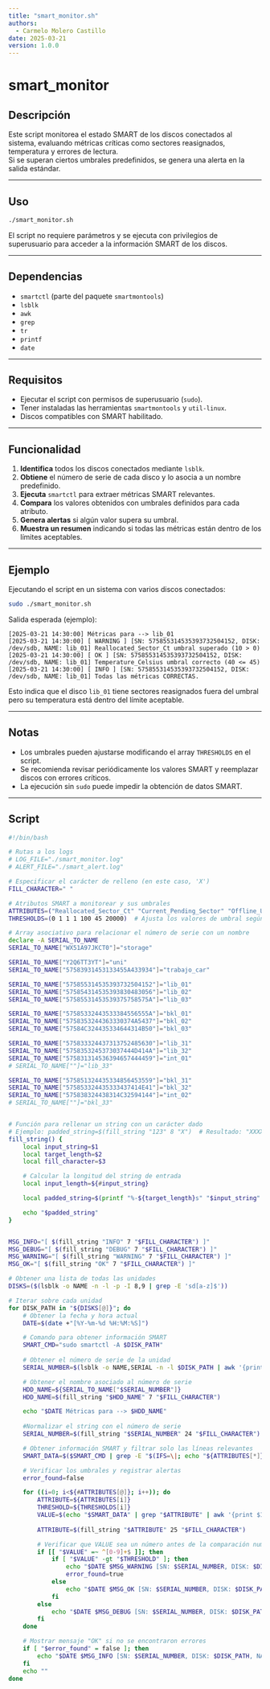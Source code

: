 ```yaml
---
title: "smart_monitor.sh"
authors:
  - Carmelo Molero Castillo
date: 2025-03-21
version: 1.0.0
---
```


# smart_monitor

## Descripción
Este script monitorea el estado SMART de los discos conectados al sistema, evaluando métricas críticas como sectores reasignados, temperatura y errores de lectura.  
Si se superan ciertos umbrales predefinidos, se genera una alerta en la salida estándar.  

---

## Uso
```bash
./smart_monitor.sh
```
El script no requiere parámetros y se ejecuta con privilegios de superusuario para acceder a la información SMART de los discos.

---

## Dependencias
- `smartctl` (parte del paquete `smartmontools`)
- `lsblk`
- `awk`
- `grep`
- `tr`
- `printf`
- `date`

---

## Requisitos
- Ejecutar el script con permisos de superusuario (`sudo`).
- Tener instaladas las herramientas `smartmontools` y `util-linux`.
- Discos compatibles con SMART habilitado.

---

## Funcionalidad
1. **Identifica** todos los discos conectados mediante `lsblk`.
2. **Obtiene** el número de serie de cada disco y lo asocia a un nombre predefinido.
3. **Ejecuta** `smartctl` para extraer métricas SMART relevantes.
4. **Compara** los valores obtenidos con umbrales definidos para cada atributo.
5. **Genera alertas** si algún valor supera su umbral.
6. **Muestra un resumen** indicando si todas las métricas están dentro de los límites aceptables.

---

## Ejemplo
Ejecutando el script en un sistema con varios discos conectados:
```bash
sudo ./smart_monitor.sh
```
Salida esperada (ejemplo):
```
[2025-03-21 14:30:00] Métricas para --> lib_01
[2025-03-21 14:30:00] [ WARNING ] [SN: 575855314535393732504152, DISK: /dev/sdb, NAME: lib_01] Reallocated_Sector_Ct umbral superado (10 > 0)
[2025-03-21 14:30:00] [ OK ] [SN: 575855314535393732504152, DISK: /dev/sdb, NAME: lib_01] Temperature_Celsius umbral correcto (40 <= 45)
[2025-03-21 14:30:00] [ INFO ] [SN: 575855314535393732504152, DISK: /dev/sdb, NAME: lib_01] Todas las métricas CORRECTAS.
```
Esto indica que el disco `lib_01` tiene sectores reasignados fuera del umbral pero su temperatura está dentro del límite aceptable.

---

## Notas
- Los umbrales pueden ajustarse modificando el array `THRESHOLDS` en el script.
- Se recomienda revisar periódicamente los valores SMART y reemplazar discos con errores críticos.
- La ejecución sin `sudo` puede impedir la obtención de datos SMART.

---

## Script

```bash
#!/bin/bash

# Rutas a los logs
# LOG_FILE="./smart_monitor.log"
# ALERT_FILE="./smart_alert.log"

# Especificar el carácter de relleno (en este caso, 'X')
FILL_CHARACTER=" "

# Atributos SMART a monitorear y sus umbrales
ATTRIBUTES=("Reallocated_Sector_Ct" "Current_Pending_Sector" "Offline_Uncorrectable" "Reallocated_Event_Count" "Seek_Error_Rate" "Temperature_Celsius" "Power_On_Hours")
THRESHOLDS=(0 1 1 1 100 45 20000)  # Ajusta los valores de umbral según tus necesidades

# Array asociativo para relacionar el número de serie con un nombre
declare -A SERIAL_TO_NAME
SERIAL_TO_NAME["WX51A97JKCT0"]="storage"

SERIAL_TO_NAME["Y2Q6TT3YT"]="uni"
SERIAL_TO_NAME["57583931453133455A433934"]="trabajo_car"

SERIAL_TO_NAME["575855314535393732504152"]="lib_01"
SERIAL_TO_NAME["575854314535393830483056"]="lib_02"
SERIAL_TO_NAME["57585531453539375758575A"]="lib_03"

SERIAL_TO_NAME["57585332443533384556555A"]="bkl_01"
SERIAL_TO_NAME["5758353244363330374A5437"]="bkl_02"
SERIAL_TO_NAME["57584C324435334644314B50"]="bkl_03"

SERIAL_TO_NAME["575833324437313752485630"]="lib_31"
SERIAL_TO_NAME["5758353245373037444D414A"]="lib_32"
SERIAL_TO_NAME["575831314536394657444459"]="int_01"
# SERIAL_TO_NAME[""]="lib_33"

SERIAL_TO_NAME["575851324435334856453559"]="bkl_31"
SERIAL_TO_NAME["575853324435333437414E41"]="bkl_32"
SERIAL_TO_NAME["575838324438314C32594144"]="int_02"
# SERIAL_TO_NAME[""]="bkl_33"


# Función para rellenar un string con un carácter dado
# Ejemplo: padded_string=$(fill_string "123" 8 "X")  # Resultado: "XXXXX123"
fill_string() {
    local input_string=$1
    local target_length=$2
    local fill_character=$3

    # Calcular la longitud del string de entrada
    local input_length=${#input_string}

	local padded_string=$(printf "%-${target_length}s" "$input_string" | tr ' ' "$fill_character")

    echo "$padded_string"
}


MSG_INFO="[ $(fill_string "INFO" 7 "$FILL_CHARACTER") ]"
MSG_DEBUG="[ $(fill_string "DEBUG" 7 "$FILL_CHARACTER") ]"
MSG_WARNING="[ $(fill_string "WARNING" 7 "$FILL_CHARACTER") ]"
MSG_OK="[ $(fill_string "OK" 7 "$FILL_CHARACTER") ]"

# Obtener una lista de todas las unidades
DISKS=($(lsblk -o NAME -n -l -p -I 8,9 | grep -E 'sd[a-z]$'))

# Iterar sobre cada unidad
for DISK_PATH in "${DISKS[@]}"; do
    # Obtener la fecha y hora actual
    DATE=$(date +"[%Y-%m-%d %H:%M:%S]")

    # Comando para obtener información SMART
    SMART_CMD="sudo smartctl -A $DISK_PATH"
    
	# Obtener el número de serie de la unidad
    SERIAL_NUMBER=$(lsblk -o NAME,SERIAL -n -l $DISK_PATH | awk '{print $2}')

    # Obtener el nombre asociado al número de serie
    HDD_NAME=${SERIAL_TO_NAME["$SERIAL_NUMBER"]}
	HDD_NAME=$(fill_string "$HDD_NAME" 7 "$FILL_CHARACTER")

	echo "$DATE Métricas para --> $HDD_NAME"
	
	#Normalizar el string con el número de serie 
	SERIAL_NUMBER=$(fill_string "$SERIAL_NUMBER" 24 "$FILL_CHARACTER")

    # Obtener información SMART y filtrar solo las líneas relevantes
    SMART_DATA=$($SMART_CMD | grep -E "$(IFS=\|; echo "${ATTRIBUTES[*]}")")

    # Verificar los umbrales y registrar alertas
    error_found=false

    for ((i=0; i<${#ATTRIBUTES[@]}; i++)); do
        ATTRIBUTE=${ATTRIBUTES[i]}
        THRESHOLD=${THRESHOLDS[i]}
        VALUE=$(echo "$SMART_DATA" | grep "$ATTRIBUTE" | awk '{print $10}')
		
		ATTRIBUTE=$(fill_string "$ATTRIBUTE" 25 "$FILL_CHARACTER")

        # Verificar que VALUE sea un número antes de la comparación numérica
        if [[ "$VALUE" =~ ^[0-9]+$ ]]; then
            if [ "$VALUE" -gt "$THRESHOLD" ]; then
                echo "$DATE $MSG_WARNING [SN: $SERIAL_NUMBER, DISK: $DISK_PATH, NAME: $HDD_NAME] $ATTRIBUTE umbral superado (${VALUE} > ${THRESHOLD})"
                error_found=true
            else
                echo "$DATE $MSG_OK [SN: $SERIAL_NUMBER, DISK: $DISK_PATH, NAME: $HDD_NAME] $ATTRIBUTE umbral correcto (${VALUE} <= ${THRESHOLD})"
            fi
        else
            echo "$DATE $MSG_DEBUG [SN: $SERIAL_NUMBER, DISK: $DISK_PATH, NAME: $HDD_NAME] $ATTRIBUTE: No se pudo obtener el valor."
        fi
    done

    # Mostrar mensaje "OK" si no se encontraron errores
    if [ "$error_found" = false ]; then
        echo "$DATE $MSG_INFO [SN: $SERIAL_NUMBER, DISK: $DISK_PATH, NAME: $HDD_NAME] Todas las métricas CORRECTAS."
    fi
    echo ""
done

```